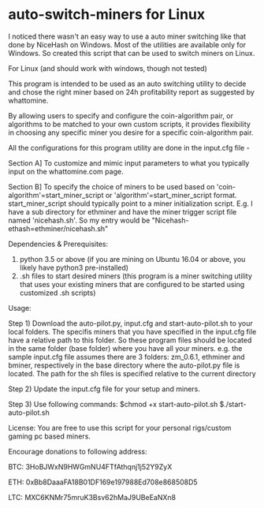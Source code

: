 # auto-switch-miners for Linux

I noticed there wasn't an easy way to use a auto miner switching like that done by NiceHash on Windows. Most of the utilities are available only for Windows. So created this script that can be used to switch miners on Linux.

For Linux (and should work with windows, though not tested)

This program is intended to be used as an auto switching utility to decide and chose the right miner based on 24h profitability report as suggested by whattomine.

By allowing users to specify and configure the coin-algorithm pair, or algorithms to be matched to your own custom scripts, it provides flexibility in choosing any specific miner you desire for a specific coin-algorithm pair.

All the configurations for this program utility are done in the input.cfg file -

Section A] 
To customize and mimic input parameters to what you typically input on the whattomine.com page.

Section B] 
To specify the choice of miners to be used based on 'coin-algorithm'=start_miner_script or 'algorithm'=start_miner_script format.
start_miner_script should typically point to a miner initialization script. E.g. I have a sub directory for ethminer and have the miner trigger script file named 'nicehash.sh'. So my entry would be "Nicehash-ethash=ethminer/nicehash.sh"


Dependencies & Prerequisites:
1) python 3.5 or above (if you are mining on Ubuntu 16.04 or above, you likely have python3 pre-installed)
2) .sh files to start desired miners (this program is a miner switching utility that uses your existing miners that are configured to be started using customized .sh scripts)


Usage:

Step 1) Download the auto-pilot.py, input.cfg and start-auto-pilot.sh to your local folders. The specifis miners that you have specified in the input.cfg file have a relative path to this folder. So these program files should be located in the same folder (base folder) where you have all your miners.
e.g. the sample input.cfg file assumes there are 3 folders: zm_0.6.1, ethminer and bminer, respectively in the base directory where the auto-pilot.py file is located. The path for the sh files is specified relative to the current directory

Step 2) Update the input.cfg file for your setup and miners. 

Step 3) Use following commands:
$chmod +x start-auto-pilot.sh
$./start-auto-pilot.sh




License:
You are free to use this script for your personal rigs/custom gaming pc based miners. 

Encourage donations to following address:

BTC: 3HoBJWxN9HWGmNU4FTfAthqnj1j52Y9ZyX 

ETH: 0xBb8DaaaFA18B01DF169e197988Ed708e868508D5 

LTC: MXC6KNMr75mruK3Bsv62hMaJ9UBeEaNXn8
